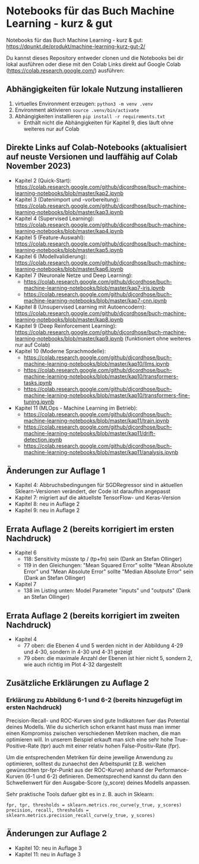 # Notebooks für das Buch Machine Learning - kurz &amp; gut

Notebooks für das Buch Machine Learning - kurz &amp; gut: https://dpunkt.de/produkt/machine-learning-kurz-gut-2/

Du kannst dieses Repository entweder clonen und die Notebooks bei dir lokal ausführen oder diese mit den Colab Links direkt auf Google Colab (https://colab.research.google.com/) ausführen:

## Abhängigkeiten für lokale Nutzung installieren

1. virtuelles Environment erzeugen: `python3 -m venv .venv`
1. Environment aktivieren `source .venv/bin/activate`
1. Abhängigkeiten installieren `pip install -r requirements.txt`
   * Enthält nicht die Abhängigkeiten für Kapitel 9, dies läuft ohne weiteres nur auf Colab

## Direkte Links auf Colab-Notebooks (aktualisiert auf neuste Versionen und lauffähig auf Colab November 2023)
* Kapitel 2 (Quick-Start): https://colab.research.google.com/github/djcordhose/buch-machine-learning-notebooks/blob/master/kap2.ipynb
* Kapitel 3 (Datenimport und -vorbereitung): https://colab.research.google.com/github/djcordhose/buch-machine-learning-notebooks/blob/master/kap3.ipynb
* Kapitel 4 (Supervised Learning): https://colab.research.google.com/github/djcordhose/buch-machine-learning-notebooks/blob/master/kap4.ipynb
* Kapitel 5 (Feature-Auswahl): https://colab.research.google.com/github/djcordhose/buch-machine-learning-notebooks/blob/master/kap5.ipynb
* Kapitel 6 (Modellvalidierung): https://colab.research.google.com/github/djcordhose/buch-machine-learning-notebooks/blob/master/kap6.ipynb
* Kapitel 7 (Neuronale Netze und Deep Learning):
  * https://colab.research.google.com/github/djcordhose/buch-machine-learning-notebooks/blob/master/kap7-iris.ipynb
  * https://colab.research.google.com/github/djcordhose/buch-machine-learning-notebooks/blob/master/kap7-cnn.ipynb
* Kapitel 8 (Unsupervised Learning mit Autoencodern): https://colab.research.google.com/github/djcordhose/buch-machine-learning-notebooks/blob/master/kap8.ipynb
* Kapitel 9 (Deep Reinforcement Learning): https://colab.research.google.com/github/djcordhose/buch-machine-learning-notebooks/blob/master/kap9.ipynb (funktioniert ohne weiteres nur auf Colab)
* Kapitel 10 (Moderne Sprachmodelle): 
  * https://colab.research.google.com/github/djcordhose/buch-machine-learning-notebooks/blob/master/kap10/llms.ipynb
  * https://colab.research.google.com/github/djcordhose/buch-machine-learning-notebooks/blob/master/kap10/transformers-tasks.ipynb
  * https://colab.research.google.com/github/djcordhose/buch-machine-learning-notebooks/blob/master/kap10/transformers-fine-tuning.ipynb
* Kapitel 11 (MLOps - Machine Learning im Betrieb): 
  * https://colab.research.google.com/github/djcordhose/buch-machine-learning-notebooks/blob/master/kap11/train.ipynb
  * https://colab.research.google.com/github/djcordhose/buch-machine-learning-notebooks/blob/master/kap11/drift-detection.ipynb
  * https://colab.research.google.com/github/djcordhose/buch-machine-learning-notebooks/blob/master/kap11/analysis.ipynb


## Änderungen zur Auflage 1
* Kapitel 4: Abbruchsbedingungen für SGDRegressor sind in aktuellen Sklearn-Versionen verändert, der Code ist daraufhin angepasst
* Kapitel 7: migriert auf die aktuellste TensorFlow- und Keras-Version
* Kapitel 8: neu in Auflage 2
* Kapitel 9: neu in Auflage 2

## Errata Auflage 2 (bereits korrigiert im ersten Nachdruck)
* Kapitel 6
  * 118: Sensitivity müsste tp / (tp+fn) sein (Dank an Stefan Ollinger)
  * 119 in den Gleichungen: "Mean Squared Error" sollte "Mean Absolute Error" und "Mean Absolute Error" sollte "Median Absolute Error" sein  (Dank an Stefan Ollinger)
* Kapitel 7
  * 138 im Listing unten: Model Parameter "inputs" und "outputs" (Dank an Stefan Ollinger)

## Errata Auflage 2 (bereits korrigiert im zweiten Nachdruck)
* Kapitel 4
  * 77 oben: die Ebenen 4 und 5 werden nicht in der Abbildung 4-29 und 4-30, sondern in 4-30 und 4-31 gezeigt
  * 79 oben: die maximale Anzahl der Ebenen ist hier nicht 5, sondern 2, wie auch richtig im Plot 4-32 dargestellt

## Zusätzliche Erklärungen zu Auflage 2

### Erklärung zu Abbildung 6-1 und 6-2 (bereits hinzugefügt im ersten Nachdruck)

Precision-Recall- und ROC-Kurven sind gute Indikatoren fuer das Potential deines Modells.
Wie du sicherlich schon erkannt hast muss man immer einen Kompromiss zwischen verschiedenen 
Metriken machen, die man optimieren will.
In unserem Beispiel erkauft man sich eine sehr hohe True-Positive-Rate (tpr) auch mit 
einer relativ hohen False-Positiv-Rate (fpr).

Um die entsprechenden Metriken für deine jeweilige Anwendung zu optimieren, solltest du 
zunaechst den Arbeitspunkt (z.B. welchen gewünschten tpr-fpr-Punkt aus der ROC-Kurve) anhand der Performance-Kurven (6-1 und 6-2) definieren.
Dementsprechend kannst du dann den Schwellenwert für den Ausgabe-Score (y_score) deines Modells anpassen.

Sehr praktische Tools dafuer gibt es in z. B. auch in Sklearn:

```
fpr, tpr, thresholds = sklearn.metrics.roc_curve(y_true, y_scores)
precision, recall, thresholds = sklearn.metrics.precision_recall_curve(y_true, y_scores)
```

## Änderungen zur Auflage 2
* Kapitel 10: neu in Auflage 3
* Kapitel 11: neu in Auflage 3

